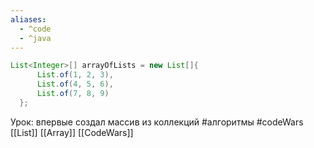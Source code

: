 ```yaml
---
aliases:
  - ^code
  - ^java
---
```


```java
List<Integer>[] arrayOfLists = new List[]{
      List.of(1, 2, 3),
      List.of(4, 5, 6),
      List.of(7, 8, 9)
  };
```

Урок: впервые создал массив из коллекций
#алгоритмы #codeWars
[[List]] [[Array]] [[CodeWars]] 

